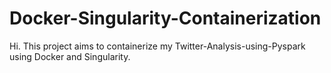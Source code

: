 # Docker-Singularity-Containerization
Hi. This project aims to containerize my Twitter-Analysis-using-Pyspark using Docker and Singularity.
